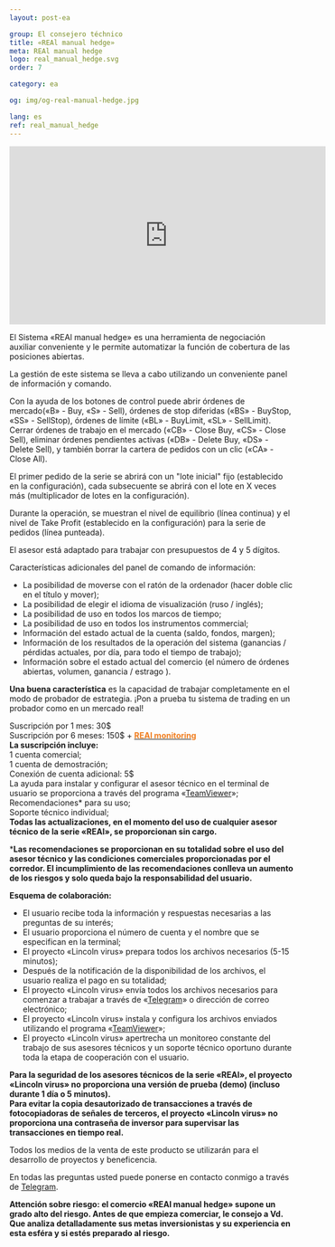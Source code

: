 ```yaml
---
layout: post-ea

group: El consejero téchnico
title: «REAl manual hedge»
meta: REAl manual hedge
logo: real_manual_hedge.svg
order: 7

category: ea

og: img/og-real-manual-hedge.jpg

lang: es
ref: real_manual_hedge
---
```


<iframe class="mx-auto d-block" width="560" height="315" src="https://www.youtube.com/embed/uXv8Wd55BZ0?rel=0&amp;controls=2&amp;showinfo=0" frameborder="0" allow="autoplay; encrypted-media" allowfullscreen> </iframe>

El Sistema «REAl manual hedge» es una herramienta de negociación auxiliar conveniente y le permite automatizar la función de cobertura de las posiciones abiertas.  

La gestión de este sistema se lleva a cabo utilizando un conveniente panel de información y comando.  

Con la ayuda de los botones de control puede abrir órdenes de mercado(«B» - Buy, «S» - Sell), órdenes de stop diferidas («BS» - BuyStop, «SS» - SellStop), órdenes de límite («BL» - BuyLimit, «SL» - SellLimit). Cerrar órdenes de trabajo en el mercado («CB» - Close Buy, «CS» - Close Sell), eliminar órdenes pendientes activas («DB» - Delete Buy, «DS» - Delete Sell), y también borrar la cartera de pedidos con un clic («CA» - Close All).  

El primer pedido de la serie se abrirá con un "lote inicial" fijo (establecido en la configuración), cada subsecuente se abrirá con el lote en X veces más (multiplicador de lotes en la configuración).  

Durante la operación, se muestran el nivel de equilibrio (línea continua) y el nivel de Take Profit (establecido en la configuración) para la serie de pedidos (línea punteada).  

El asesor está adaptado para trabajar con presupuestos de 4 y 5 dígitos.  

Características adicionales del panel de comando de información:

  - La posibilidad de moverse con el ratón de la ordenador (hacer doble clic en el título y mover);
  - La posibilidad de elegir el idioma de visualización (ruso / inglés);
  - La posibilidad de uso en todos los marcos de tiempo;
  - La posibilidad de uso en todos los instrumentos commercial;
  - Información del estado actual de la cuenta (saldo, fondos, margen);
  - Información de los resultados de la operación del sistema (ganancias / pérdidas actuales, por día, para todo el tiempo de trabajo);
  - Información sobre el estado actual del comercio (el número de órdenes abiertas, volumen, ganancia / estrago ).
  
**Una buena característica** es la capacidad de trabajar completamente en el modo de probador de estrategia. ¡Pon a prueba tu sistema de trading en un probador como en un mercado real!  

  Suscripción por 1 mes: 30$  
  Suscripción por 6 meses: 150$ + **<a href="https://lincolnvirus.com/es/ea/real_monitoring.html" target="_blank"><span style="color:#f07e20">REAl monitoring</span></a>**  
  **La suscripción incluye:**  
  1 cuenta comercial;  
  1 cuenta de demostración;  
  Conexión de cuenta adicional: 5$  
  La ayuda para instalar y configurar el asesor técnico en el terminal de usuario se proporciona a través del programa «<a href="https://www.teamviewer.com/" target="_blank">TeamViewer</a>»;  
  Recomendaciones* para su uso;  
  Soporte técnico individual;  
  **Todas las actualizaciones, en el momento del uso de cualquier asesor técnico de la serie «REAl», se proporcionan sin cargo.**  
  
  ***Las recomendaciones se proporcionan en su totalidad sobre el uso del asesor técnico y las condiciones comerciales proporcionadas por el corredor. El incumplimiento de las recomendaciones conlleva un aumento de los riesgos y solo queda bajo la responsabilidad del usuario.**  
  
**Esquema de colaboración:**  

- El usuario recibe toda la información y respuestas necesarias a las preguntas de su interés;  
- El usuario proporciona el número de cuenta y el nombre que se especifican en la terminal;  
- El proyecto «Lincoln virus»  prepara todos los archivos necesarios (5-15 minutos);  
- Después de la notificación de la disponibilidad de los archivos, el usuario realiza el pago en su totalidad;  
- El proyecto «Lincoln virus» envía todos los archivos necesarios para comenzar a trabajar a través de «<a href="https://t.me/chutkoy" target="_blank">Telegram</a>» o dirección de correo electrónico;  
- El proyecto «Lincoln virus» instala y configura los archivos enviados utilizando el programa «<a href="https://www.teamviewer.com/" target="_blank">TeamViewer</a>»;  
- El proyecto «Lincoln virus» apertrecha un monitoreo constante del trabajo de sus asesores técnicos y un soporte técnico oportuno durante toda la etapa de cooperación con el usuario.  

**Para la seguridad de los asesores técnicos de la serie «REAl», el proyecto «Lincoln virus»  no proporciona una versión de prueba (demo) (incluso durante 1 día o 5 minutos).**  
**Para evitar la copia desautorizado de transacciones a través de fotocopiadoras de señales de terceros, el proyecto «Lincoln virus» no proporciona una contraseña de inversor para supervisar las transacciones en tiempo real.**  

Todos los medios de la venta de este producto se utilizarán para el desarrollo de proyectos y beneficencia.  

En todas las preguntas usted puede ponerse en contacto conmigo a través de <a href="https://t.me/chutkoy" target="_blank">Telegram</a>.  

**Attención sobre riesgo: el comercio «REAl manual hedge» supone un grado alto del riesgo. Antes de que empieza comerciar, le consejo a Vd. Que analiza detalladamente sus metas inversionistas y su experiencia en esta esféra y si estés preparado al riesgo.**
